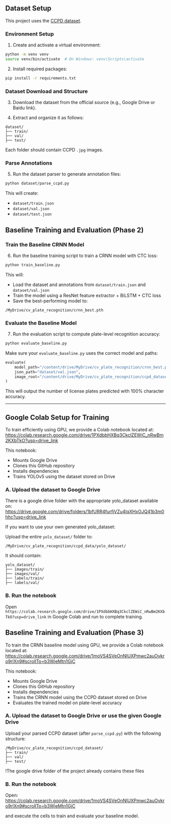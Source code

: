 ## Dataset Setup

This project uses the [CCPD dataset](https://github.com/detectRecog/CCPD).

### Environment Setup

1. Create and activate a virtual environment:

```bash
python -m venv venv
source venv/bin/activate  # On Windows: venv\Scripts\activate
```

2. Install required packages:

```bash
pip install -r requirements.txt
```

### Dataset Download and Structure

3. Download the dataset from the official source (e.g., Google Drive or Baidu link).

4. Extract and organize it as follows:

```
dataset/
├── train/
├── val/
├── test/
```

Each folder should contain CCPD `.jpg` images.

### Parse Annotations

5. Run the dataset parser to generate annotation files:

```bash
python dataset/parse_ccpd.py
```

This will create:
- `dataset/train.json`
- `dataset/val.json`
- `dataset/test.json`

## Baseline Training and Evaluation (Phase 2)

### Train the Baseline CRNN Model

6. Run the baseline training script to train a CRNN model with CTC loss:

```bash
python train_baseline.py
```

This will:
- Load the dataset and annotations from `dataset/train.json` and `dataset/val.json`
- Train the model using a ResNet feature extractor + BiLSTM + CTC loss
- Save the best-performing model to:

```
/MyDrive/cv_plate_recognition/crnn_best.pth
```

### Evaluate the Baseline Model

7. Run the evaluation script to compute plate-level recognition accuracy:

```bash
python evaluate_baseline.py
```

Make sure your `evaluate_baseline.py` uses the correct model and paths:
```python
evaluate(
    model_path="/content/drive/MyDrive/cv_plate_recognition/crnn_best.pth",
    json_path="dataset/val.json",
    image_root="/content/drive/MyDrive/cv_plate_recognition/ccpd_dataset"
)
```

This will output the number of license plates predicted with 100% character accuracy.

---

## Google Colab Setup for Training

To train efficiently using GPU, we provide a Colab notebook located at:
https://colab.research.google.com/drive/1PXdbbHXBq3CkclZEWiC_nRwBm2KXbTkO?usp=drive_link


This notebook:

- Mounts Google Drive
- Clones this GitHub repository
- Installs dependencies
- Trains YOLOv5 using the dataset stored on Drive

### A. Upload the dataset to Google Drive

There is a google drive folder with the appropriate yolo_dataset available on: 
https://drive.google.com/drive/folders/1bfURR4furfjVZu4IqXHxOJQ41b3m0hhc?usp=drive_link


If you want to use your own generated yolo_dataset:

Upload the entire `yolo_dataset/` folder to:

```
/MyDrive/cv_plate_recognition/ccpd_data/yolo_dataset/
```

It should contain:

```
yolo_dataset/
├── images/train/
├── images/val/
├── labels/train/
├── labels/val/
```


### B. Run the notebook

Open `https://colab.research.google.com/drive/1PXdbbHXBq3CkclZEWiC_nRwBm2KXbTkO?usp=drive_link` in Google Colab and run to complete training.

## Baseline Training and Evaluation (Phase 3)

To train the CRNN baseline model using GPU, we provide a Colab notebook located at:
https://colab.research.google.com/drive/1moVS4SVeOnNlUXPmwc2auOvkro9rlXn9#scrollTo=b3WjeMtn1GjC

This notebook:

- Mounts Google Drive
- Clones this GitHub repository
- Installs dependencies
- Trains the CRNN model using the CCPD dataset stored on Drive
- Evaluates the trained model on plate-level accuracy

### A. Upload the dataset to Google Drive or use the given Google Drive

Upload your parsed CCPD dataset (after `parse_ccpd.py`) with the following structure:

```
/MyDrive/cv_plate_recognition/ccpd_dataset/
├── train/
├── val/
├── test/
```
!The google drive folder of the project already contains these files

### B. Run the notebook

Open:
https://colab.research.google.com/drive/1moVS4SVeOnNlUXPmwc2auOvkro9rlXn9#scrollTo=b3WjeMtn1GjC

and execute the cells to train and evaluate your baseline model.
